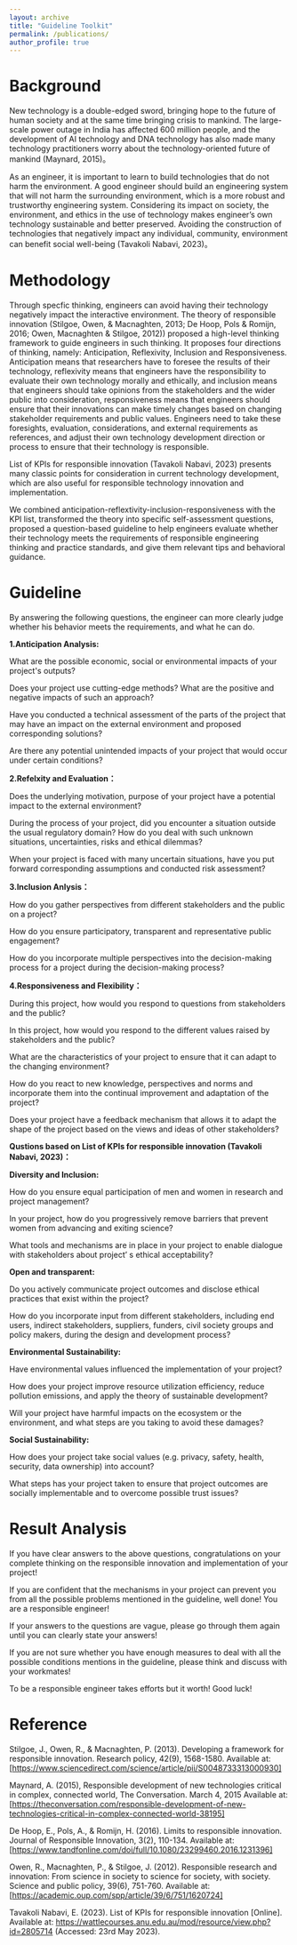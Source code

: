 ```yaml
---
layout: archive
title: "Guideline Toolkit"
permalink: /publications/
author_profile: true
---
```

Background
======
New technology is a double-edged sword, bringing hope to the future of human society and at the same time bringing crisis to mankind. The large-scale power outage in India has affected 600 million people, and the development of AI technology and DNA technology has also made many technology practitioners worry about the technology-oriented future of mankind (Maynard, 2015)。

As an engineer, it is important to learn to build technologies that do not harm the environment. A good engineer should build an engineering system that will not harm the surrounding environment, which is a more robust and trustworthy engineering system. Considering its impact on society, the environment, and ethics in the use of technology makes engineer’s own technology sustainable and better preserved. Avoiding the construction of technologies that negatively impact any individual, community, environment can benefit social well-being (Tavakoli Nabavi, 2023)。

Methodology
======
Through specfic thinking, engineers can avoid having their technology negatively impact the interactive environment. The theory of responsible innovation (Stilgoe, Owen, & Macnaghten, 2013; De Hoop, Pols & Romijn, 2016; Owen, Macnaghten & Stilgoe, 2012)) proposed a high-level thinking framework to guide engineers in such thinking. It proposes four directions of thinking, namely: Anticipation, Reflexivity, Inclusion and Responsiveness. Anticipation means that researchers have to foresee the results of their technology, reflexivity means that engineers have the responsibility to evaluate their own technology morally and ethically, and inclusion means that engineers should take opinions from the stakeholders and the wider public into consideration, responsiveness means that engineers should ensure that their innovations can make timely changes based on changing stakeholder requirements and public values. Engineers need to take these foresights, evaluation, considerations, and external requirements as references, and adjust their own technology development direction or process to ensure that their technology is responsible.

List of KPIs for responsible innovation (Tavakoli Nabavi, 2023) presents many classic points for consideration in current technology development, which are also useful for responsible technology innovation and implementation.

We combined anticipation-reflextivity-inclusion-responsiveness with the KPI list, transformed the theory into specific self-assessment questions, proposed a question-based guideline to help engineers evaluate whether their technology meets the requirements of responsible engineering thinking and practice standards, and give them relevant tips and behavioral guidance.

Guideline
======
By answering the following questions, the engineer can more clearly judge whether his behavior meets the requirements, and what he can do.

**1.Anticipation Analysis:**

What are the possible economic, social or environmental impacts of your project's outputs?

Does your project use cutting-edge methods? What are the positive and negative impacts of such an approach?

Have you conducted a technical assessment of the parts of the project that may have an impact on the external environment and proposed corresponding solutions?

Are there any potential unintended impacts of your project that would occur under certain conditions?

**2.Refelxity and Evaluation：**

Does the underlying motivation, purpose of your project have a potential impact to the external environment?

During the process of your project, did you encounter a situation outside the usual regulatory domain? How do you deal with such unknown situations, uncertainties, risks and ethical dilemmas?

When your project is faced with many uncertain situations, have you put forward corresponding assumptions and conducted risk assessment?

**3.Inclusion Anlysis：**

How do you gather perspectives from different stakeholders and the public on a project?

How do you ensure participatory, transparent and representative public engagement?

How do you incorporate multiple perspectives into the decision-making process for a project during the decision-making process?

**4.Responsiveness and Flexibility：**

During this project, how would you respond to questions from stakeholders and the public?

In this project, how would you respond to the different values raised by stakeholders and the public?

What are the characteristics of your project to ensure that it can adapt to the changing environment?

How do you react to new knowledge, perspectives and norms and incorporate them into the continual improvement and adaptation of the project?

Does your project have a feedback mechanism that allows it to adapt the shape of the project based on the views and ideas of other stakeholders?

**Qustions based on List of KPIs for responsible innovation (Tavakoli Nabavi, 2023)：**

**Diversity and Inclusion:**

How do you ensure equal participation of men and women in research and project management?

In your project, how do you progressively remove barriers that prevent women from advancing and exiting science?

What tools and mechanisms are in place in your project to enable dialogue with stakeholders about project’ s ethical acceptability?

**Open and transparent:**

Do you actively communicate project outcomes and disclose ethical practices that exist within the project?

How do you incorporate input from different stakeholders, including end users, indirect stakeholders, suppliers, funders, civil society groups and policy makers, during the design and development process?

**Environmental Sustainability:**

Have environmental values influenced the implementation of your project?

How does your project improve resource utilization efficiency, reduce pollution emissions, and apply the theory of sustainable development?

Will your project have harmful impacts on the ecosystem or the environment, and what steps are you taking to avoid these damages?

**Social Sustainability:**

How does your project take social values (e.g. privacy, safety, health, security, data ownership) into account?

What steps has your project taken to ensure that project outcomes are socially implementable and to overcome possible trust issues?

Result Analysis
======
If you have clear answers to the above questions, congratulations on your complete thinking on the responsible innovation and implementation of your project!

If you are confident that the mechanisms in your project can prevent you from all the possible problems mentioned in the guideline, well done! You are a responsible engineer!

If your answers to the questions are vague, please go through them again until you can clearly state your answers!

If you are not sure whether you have enough measures to deal with all the possible conditions mentions in the guideline, please think and discuss with your workmates!

To be a responsible engineer takes efforts but it worth! Good luck!


Reference
======

Stilgoe, J., Owen, R., & Macnaghten, P. (2013). Developing a framework for responsible innovation. Research policy, 42(9), 1568-1580. Available at: [https://www.sciencedirect.com/science/article/pii/S0048733313000930]

Maynard, A. (2015), Responsible development of new technologies critical in complex, connected world, The Conversation. March 4, 2015 Available at: [https://theconversation.com/responsible-development-of-new-technologies-critical-in-complex-connected-world-38195]

De Hoop, E., Pols, A., & Romijn, H. (2016). Limits to responsible innovation. Journal of Responsible Innovation, 3(2), 110-134. Available at: [https://www.tandfonline.com/doi/full/10.1080/23299460.2016.1231396]

Owen, R., Macnaghten, P., & Stilgoe, J. (2012). Responsible research and innovation: From science in society to science for society, with society. Science and public policy, 39(6), 751-760. Available at: [https://academic.oup.com/spp/article/39/6/751/1620724]

Tavakoli Nabavi, E. (2023). List of KPIs for responsible innovation [Online]. Available at: https://wattlecourses.anu.edu.au/mod/resource/view.php?id=2805714 (Accessed: 23rd May 2023).

